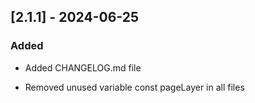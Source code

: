 ## [2.1.1] - 2024-06-25

### Added

- Added CHANGELOG.md file

- Removed unused variable const pageLayer in all files

